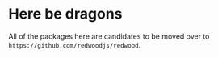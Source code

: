 # Here be dragons

All of the packages here are candidates to be moved over to `https://github.com/redwoodjs/redwood`.
